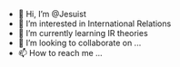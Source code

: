 - 👋 Hi, I’m @Jesuist
- 👀 I’m interested in International Relations
- 🌱 I’m currently learning IR theories
- 💞️ I’m looking to collaborate on ...
- 📫 How to reach me ...

<!---
Jesuist/Jesuist is a ✨ special ✨ repository because its `README.md` (this file) appears on your GitHub profile.
You can click the Preview link to take a look at your changes.
--->
